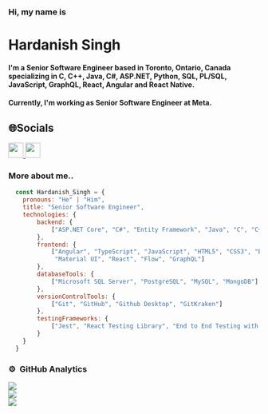 ### Hi, my name is
# Hardanish Singh
#### I'm a Senior Software Engineer based in Toronto, Ontario, Canada specializing in C, C++, Java, C#, ASP.NET, Python, SQL, PL/SQL, JavaScript, GraphQL, React, Angular and React Native.
#### Currently, I'm working as Senior Software Engineer at Meta.

## 🌐Socials
<a href="https://ca.linkedin.com/in/hardanishsingh">
  <img src="https://img.shields.io/badge/LinkedIn-%230077B5.svg?logo=linkedin&logoColor=white" height="30"/>
</a>
<a href="https://leetcode.com/Hardanish-Singh/">
  <img src="https://github.com/blackcater/blackcater/raw/main/images/social-leetcode.svg" height="30"/>
</a>

### More about me..

```javascript
  const Hardanish_Singh = {
    pronouns: "He" | "Him",
    title: "Senior Software Engineer",
    technologies: {
        backend: {
            ["ASP.NET Core", "C#", "Entity Framework", "Java", "C", "C++", "Python"]
        },
        frontend: {
            ["Angular", "TypeScript", "JavaScript", "HTML5", "CSS3", "Bootstrap", 
             "Material UI", "React", "Flow", "GraphQL"]
        },
        databaseTools: {
            ["Microsoft SQL Server", "PostgreSQL", "MySQL", "MongoDB"]
        },
        versionControlTools: {
            ["Git", "GitHub", "Github Desktop", "GitKraken"]
        },
        testingFrameworks: {
            ["Jest", "React Testing Library", "End to End Testing with Cypress", "Enzyme"]
        }
    }
  }    
```

### ⚙️ &nbsp;GitHub Analytics

![](https://github-readme-stats.vercel.app/api?username=Hardanish-Singh&theme=vision-friendly-dark&hide_border=true&include_all_commits=false&count_private=true)<br/>
![](https://github-readme-streak-stats.herokuapp.com/?user=Hardanish-Singh&theme=vision-friendly-dark&hide_border=true)<br/>
![](https://github-readme-stats.vercel.app/api/top-langs/?username=Hardanish-Singh&theme=vision-friendly-dark&hide_border=true&include_all_commits=false&count_private=true&layout=compact)
